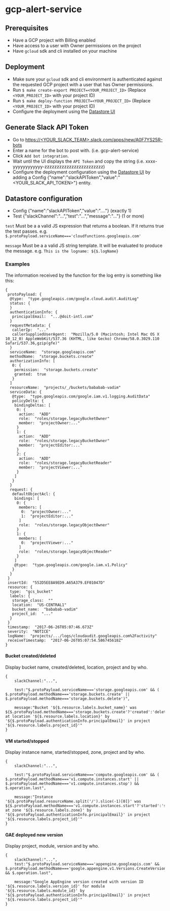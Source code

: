 # gcp-alert-service

## Prerequisites
- Have a GCP project with Billing enabled
- Have access to a user with Owner permissions on the project
- Have `gcloud` sdk and cli installed on your machine

## Deployment
- Make sure your `gcloud` sdk and cli environment is authenticated against the requested GCP project with a user that has Owner permissions.
- Run `$ make create-export PROJECT=<YOUR_PROJECT_ID>` (Replace `<YOUR_PROJECT_ID>` with your project ID)
- Run `$ make deploy-function PROJECT=<YOUR_PROJECT_ID>` (Replace `<YOUR_PROJECT_ID>` with your project ID)
- Configure the deployment using the [Datastore UI](https://console.cloud.google.com/datastore)

## Generate Slack API Token
- Go to [https://<YOUR_SLACK_TEAM>.slack.com/apps/new/A0F7YS25R-bots]()
- Enter a name for the bot to post with. (i.e. gcp-alert-service)
- Click `Add bot integration`.
- Wait until the UI displays the `API Token` and copy the string (i.e. xxxx-yyyyyyyyyyyy-zzzzzzzzzzzzzzzzzzzzzzzz)
- Configure the deployment configuration using the [Datastore UI](https://console.cloud.google.com/datastore) by adding a Config {"name":"slackAPIToken","value":"<YOUR_SLACK_API_TOKEN>"} entity.
## Datastore configuration

- Config {"name":"slackAPIToken","value":"...."} (exactly 1)
- Test {"slackChannel":"...","test":"...","message":"..."} (1 or more)

`test` Must be a a valid JS expression that returns a boolean. If it returns true the test passes. e.g. `$.protoPayload.serviceName==='cloudfunctions.googleapis.com'`

`message` Must be a a valid JS string template. It will be evaluated to produce the message. e.g. `This is the logname: ${$.logName}`

### Examples

The information received by the function for the log entry is something like this:
```
{
 protoPayload: {
  @type:  "type.googleapis.com/google.cloud.audit.AuditLog"    
  status: {
  }
  authenticationInfo: {
   principalEmail:  "...@doit-intl.com"     
  }
  requestMetadata: {
   callerIp:  "..."     
   callerSuppliedUserAgent:  "Mozilla/5.0 (Macintosh; Intel Mac OS X 10_12_0) AppleWebKit/537.36 (KHTML, like Gecko) Chrome/58.0.3029.110 Safari/537.36,gzip(gfe)"     
  }
  serviceName:  "storage.googleapis.com"    
  methodName:  "storage.buckets.create"    
  authorizationInfo: [
   0: {
    permission:  "storage.buckets.create"      
    granted:  true      
   }
  ]
  resourceName:  "projects/_/buckets/bababab-vadim"    
  serviceData: {
   @type:  "type.googleapis.com/google.iam.v1.logging.AuditData"     
   policyDelta: {
    bindingDeltas: [
     0: {
      action:  "ADD"        
      role:  "roles/storage.legacyBucketOwner"        
      member:  "projectOwner:..."        
     }
     1: {
      action:  "ADD"        
      role:  "roles/storage.legacyBucketOwner"        
      member:  "projectEditor:..."        
     }
     2: {
      action:  "ADD"        
      role:  "roles/storage.legacyBucketReader"        
      member:  "projectViewer:..."        
     }
    ]
   }
  }
  request: {
   defaultObjectAcl: {
    bindings: [
     0: {
      members: [
       0:  "projectOwner:..."         
       1:  "projectEditor:..."         
      ]
      role:  "roles/storage.legacyObjectOwner"        
     }
     1: {
      members: [
       0:  "projectViewer:..."         
      ]
      role:  "roles/storage.legacyObjectReader"        
     }
    ]
    @type:  "type.googleapis.com/google.iam.v1.Policy"      
   }
  }
 }
 insertId:  "552D5EE8A9ED9.A65A379.EF01047D"   
 resource: {
  type:  "gcs_bucket"    
  labels: {
   storage_class:  ""     
   location:  "US-CENTRAL1"     
   bucket_name:  "bababab-vadim"     
   project_id:  "..."     
  }
 }
 timestamp:  "2017-06-26T05:07:46.673Z"   
 severity:  "NOTICE"   
 logName:  "projects/.../logs/cloudaudit.googleapis.com%2Factivity"   
 receiveTimestamp:  "2017-06-26T05:07:54.586745618Z"   
}
```
#### Bucket created/deleted
Display bucket name, created/deleted, location, project and by who.
```
{
    slackChannel:"...",

    test:"$.protoPayload.serviceName==='storage.googleapis.com' && ( $.protoPayload.methodName==='storage.buckets.create' || $.protoPayload.methodName==='storage.buckets.delete')",
    
    message:"Bucket '${$.resource.labels.bucket_name}' was ${$.protoPayload.methodName==='storage.buckets.create'?'created':'deleted'} at location '${$.resource.labels.location}' by '${$.protoPayload.authenticationInfo.principalEmail}' in project '${$.resource.labels.project_id}'"
}
```

#### VM started/stopped
Display instance name, started/stopped, zone, project and by who.
```
{
    slackChannel:"...",
    
    test:"$.protoPayload.serviceName==='compute.googleapis.com' && ( $.protoPayload.methodName==='v1.compute.instances.start' || $.protoPayload.methodName==='v1.compute.instances.stop') && $.operation.last",
    
    message:"Instance '${$.protoPayload.resourceName.split('/').slice(-1)[0]}' was ${$.protoPayload.methodName==='v1.compute.instances.start'?'started':'stopped'} at zone '${$.resource.labels.zone}' by '${$.protoPayload.authenticationInfo.principalEmail}' in project '${$.resource.labels.project_id}'"
}
```

#### GAE deployed new version
Display project, module, version and by who.
```
{
    slackChannel:"...",
    test:"$.protoPayload.serviceName==='appengine.googleapis.com' && $.protoPayload.methodName==='google.appengine.v1.Versions.CreateVersion' && $.operation.last",
    
    message:"Google AppEngine version created with version ID '${$.resource.labels.version_id}' for module '${$.resource.labels.module_id}' by '${$.protoPayload.authenticationInfo.principalEmail}' in project '${$.resource.labels.project_id}'"
}
```
